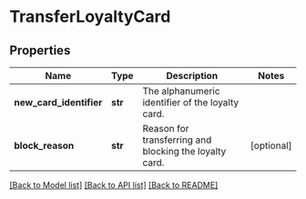 # TransferLoyaltyCard

## Properties
Name | Type | Description | Notes
------------ | ------------- | ------------- | -------------
**new_card_identifier** | **str** | The alphanumeric identifier of the loyalty card.  | 
**block_reason** | **str** | Reason for transferring and blocking the loyalty card.  | [optional] 

[[Back to Model list]](../README.md#documentation-for-models) [[Back to API list]](../README.md#documentation-for-api-endpoints) [[Back to README]](../README.md)


